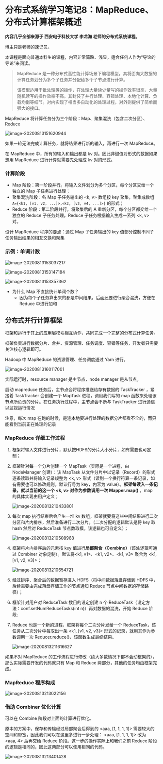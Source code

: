 # 分布式系统学习笔记8：MapReduce、分布式计算框架概述

**内容几乎全部来源于  西安电子科技大学 李龙海 老师的分布式系统课程。**

博主只是老师的速记员。

本课程是面向普通本科生的课程，内容非常简略、浅显，适合任何人作为“导论的导论”来阅读。



> MapReduce 是一种分布式高性能计算场景下编程模型，其将面向大数据的计算任务划分为多个子任务并分配给多个子节点进行计算。
>
> 该模型适用于批处理类的操作，在处理大量读少量写的操作效率很高，大量随机读写的操作效率不高。其封装了并行处理、容错处理、本地化计算、负载均衡等细节。对内实现了相当多自动化的处理过程，对外则提供了简单而强大的接口。

MapReduce 将计算任务分为三个阶段：Map、聚集混洗（包含二次分区）、Reduce

![image-20200813151620944](img/image-20200813151620944.png)

如果一轮无法完成计算任务，就将结果进行新的输入，再进行一次 MapReduce。

在 MapReduce 中，所有的输入和输出都是 kv 对。因此非键值对形式的数据如果想用 MapReduce 进行计算就需要先处理成 kv 对的形式。

### 计算阶段

- Map 阶段：第一阶段并行。将输入文件划分为多个分区，每个分区交给一个独立的 Map 子任务进行处理；
- 聚集混洗阶段：各 Map 子任务输出的 <k, v> 数组按 key 聚集，聚集成数组 `A={<k1, [v1, v2, ...]>,<k2, [v3, v4, ...]>}` 的形式；
- Reduce 阶段：第二阶段并行，将聚集后的 A 重新分区，每个分区都交给一个独立的 Reduce 子任务处理。Reduce 子任务根据输入生成一系列 <k, v> 对。

设计 MapReduce 程序的要点：通过 Map 子任务输出的 key 值部分控制不同子任务输出结果的相互交换和聚集

### 示例：单词计数

![image-20200813153037217](img/image-20200813153037217.png)

![image-20200813153147184](img/image-20200813153147184.png)

![image-20200813153357362](img/image-20200813153357362.png)

- 为什么 Map 不直接统计单词个数？
  - 因为每个子任务算出来的都是中间结果，后面还要进行聚合混洗，方便在 Reduce 中进行加和



## 分布式并行计算框架

框架和运行于其上的应用层模块相互协作，共同完成一个完整的分布式计算任务。

框架负责进行数据分片、合并、资源管理、任务调度、容错等任务，开发者只需要关注核心逻辑即可。

Hadoop 中 MapReduce 的资源管理、任务调度通过 Yarn 进行。

![image-20200813160117001](img/image-20200813160117001.png)

实际运行时，resource manager 是主节点，node manager 是从节点。

启动 mapreduce 任务后，主节点会将程序推送给存有数据的 TaskTracker ，紧接着 TaskTracker 会创建一个 MapTask 进程，调用我们写的 map 函数来处理该节点所负责的分片。在任务执行过程中，主节点会不断与 TaskTracker 进行通信以监视运行情况

注意，每次 map 在跑的时候，是连本地要进行处理的数据分片都看不全的，而只能看到当前正在处理的记录



### MapReduce 详细工作过程

1. 框架将输入文件进行分片，默认按HDFS的分片大小分片，如有需要也可定制；

2. 框架针对每一个分片创建一个 MapTask（实际是一个进程，由 NodeManager 创建）：该 MapTask 从文件分片中以记录（Record）的形式逐条读取并将输入记录规整为 <k, v> 形式（读到一个换行符算一条记录，如有需要也可以修改规则。默认行号为 key，内容为 value）。**框架每读入一条记录，就以当前的这一个 <k, v> 对作为参数调用一次 Mapper.map()** ，map 的具体实现由用户定义；

   ![image-20200813210433801](img/image-20200813210433801.png)

3. 每次 map 执行结束后会产生一堆 kv 数组，框架就要将这些中间结果进行二次分区和片内排序，然后准备进行二次分片。（二次分配的逻辑默认是将 key 取 hash 然后对 ReduceTask 节点数取模。该逻辑也可自定义）；

   ![image-20200813210508968](img/image-20200813210508968.png)

4. 框架将片内排序后的元素按 key 值进行**局部聚合（Combine）**（该处逻辑可通过 Combiner 对象定制）。默认将<k1, v1>、<k1, v2>、<k1, v3> 聚合为 <k1, [v1, v2, v3]>；

   ![image-20200813210654721](img/image-20200813210654721.png)

5. 经过排序、聚合后的数据暂存进入 HDFS（将中间数据落盘存储到 HDFS 中，后续需要由完成落盘存储工作的节点通知 Reduce 节点中间数据的存储路径）；

6. 框架针对用户对 ReduceTask 数目的设定创建 n 个 ReduceTask（设定方法：conf.setNumReduceTasks(int n)）再对数据的混洗，开始 Reduce 阶段;

7. Reduce 也是一个新的进程，框架将每个二次分片发给一个 ReduceTask，该任务从二次分片中每取出一条 <k1, [v1, v2, v3]> 形式的记录，就用其作为参数调用一次 Reducer.reduce()，该函数生成最终结果。

   ![image-20200813211616627](img/image-20200813211616627.png)

如果不对 MapReduce 的工作流程进行修改（绝大多数情况下都不会动框架的），那么实际需要开发的代码就只有 Map 和 Reduce 两部分，其他的任务均由框架完成。



### MapReduce 程序构成

![image-20200813213022156](img/image-20200813213022156.png)



### 借助 Combiner 优化计算

可以在 Combine 阶段对上面的计算进行优化。

原本的方案中，保存和传输经过局部聚合后得到的 <aaa, [1, 1, 1, 1]> 需要较大的空间和带宽，因此我们可以在这里多进行一步处理： <aaa, [1, 1, 1, 1]> 改为 <aaa, 4> 后再交给 Reduce 阶段。这一步的操作实际上和我们之前 Reduce 阶段的逻辑是相同的，因此这两部分可以使用相同的代码。

![image-20200813213401428](img/image-20200813213401428.png)